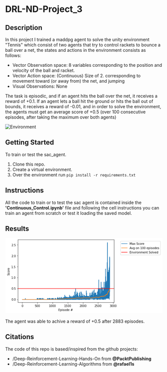 # DRL-ND-Project_3

## Description

In this project I trained a maddpg agent to solve the unity environment "Tennis" which consist of two agents that try to control rackets to bounce a ball over a net, the states and actions in the environment consists as follows:

* Vector Observation space: 8 variables corresponding to the position and velocity of the ball and racket.
* Vector Action space: (Continuous) Size of 2. corresponding to movement toward (or away from) the net, and jumping
* Visual Observations: None

The task is episodic, and if an agent hits the ball over the net, it receives a reward of +0.1. If an agent lets a ball hit the ground or hits the ball out of bounds, it receives a reward of -0.01, and in order to solve the environment, the agents must get an average score of +0.5 (over 100 consecutive episodes, after taking the maximum over both agents)

![Environment](https://github.com/Unity-Technologies/ml-agents/blob/master/docs/images/tennis.png?raw=true)

## Getting Started

To train or test the sac_agent.

1. Clone this repo.
2. Create a virtual environment.
2. Over the environment run `pip install -r requirements.txt`

## Instructions

All the code to train or to test the sac agent is contained inside the **'Continuous_Control.ipynb'** file and following the cell instructions you can train an agent from scratch or test it loading the saved model.

## Results

![Rewards](./media/rewards.png)

The agent was able to achive a reward of +0.5 after 2883 episodes. 

## Citations
The code of this repo is based/inspired from the github projects: 

- /Deep-Reinforcement-Learning-Hands-On from **@PacktPublishing**
- /Deep-Reinforcement-Learning-Algorithms from **@rafael1s** 